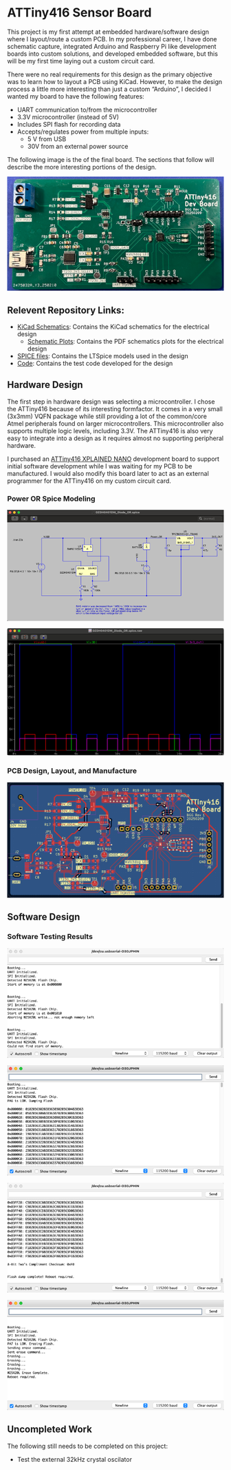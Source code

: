 # ATTiny416 Sensor Board

This project is my first attempt at embedded hardware/software design where I layout/route a custom PCB. In my professional career, I have done schematic capture, integrated Arduino and Raspberry Pi like development boards into custom solutions, and developed embedded software, but this will be my first time laying out a custom circuit card.

There were no real requirements for this design as the primary objective was to learn how to layout a PCB using KiCad. However, to make the design process a little more interesting than just a custom “Arduino”, I decided I wanted my board to have the following features:
-	UART communication to/from the microcontroller 
-	3.3V microcontroller (instead of 5V)
-	Includes SPI flash for recording data
-	Accepts/regulates power from multiple inputs:
    - 5 V from USB
    - 30V from an external power source
 
The following image is the of the final board. The sections that follow will describe the more interesting portions of the design.

![Board Front](Pictures/Board_Front.png)

## Relevent Repository Links:

- [KiCad Schematics](KiCad/): Contains the KiCad schematics for the electrical design
    -  [Schematic Plots](KiCad/Plots/): Contains the PDF schematics plots for the electrical design
- [SPICE files](SPICE): Contains the LTSpice models used in the design
- [Code](Code): Contains the test code developed for the design

## Hardware Design

The first step in hardware design was selecting a microcontroller. I chose the ATTiny416 because of its interesting formfactor. It comes in a very small (3x3mm) VQFN package while still providing a lot of the common/core Atmel peripherals found on larger microcontrollers. This microcontroller also supports multiple logic levels, including 3.3V. The ATTiny416 is also very easy to integrate into a design as it requires almost no supporting peripheral hardware. 

I purchased an [ATTiny416 XPLAINED NANO](https://www.microchip.com/en-us/development-tool/attiny416-xnano) development board to support initial software development while I was waiting for my PCB to be manufactured. I would also modify this board later to act as an external programmer for the ATTiny416 on my custom circuit card. 

### Power OR Spice Modeling

![LTSpice Schematic](Pictures/Power_OR_SPICE_Schematic.png)

![LTSpice Results](Pictures/Power_OR_SPICE_Results.png)

### PCB Design, Layout, and Manufacture

![PCB Layout](Pictures/PCB_Layout.png)
 
## Software Design

### Software Testing Results

![Booting](Pictures/Booting.png)

![Start Flash Dump](Pictures/Start_Flash_Dump.png)

![End Flash Dump](Pictures/End_Flash_Dump.png)

![Erasing](Pictures/Erase_Flash.png)

## Uncompleted Work

The following still needs to be completed on this project:
- Test the external 32kHz crystal oscilator
